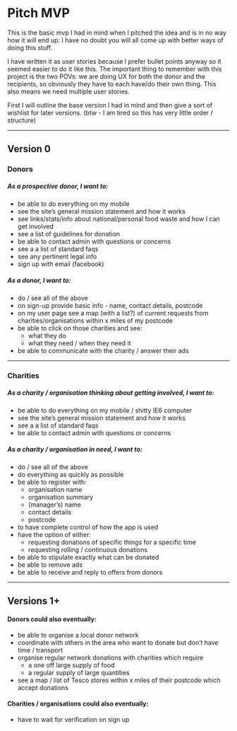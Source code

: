 # Pitch MVP

This is the basic mvp I had in mind when I pitched the idea and is in no way how it will end up: I have no doubt you will all come up with better ways of doing this stuff.

I have written it as user stories because I prefer bullet points anyway so it seemed easier to do it like this.
The important thing to remember with this project is the two POVs: we are doing UX for both the donor and the recipients,
so obviously they have to each have/do their own thing. This also means we need multiple user stories.

First I will outline the base version I had in mind and then give a sort of wishlist for later versions.
(btw - I am tired so this has very little order / structure)

----

## Version 0
### Donors

##### As a prospective donor, I want to:

* be able to do everything on my mobile
* see the site’s general mission statement and how it works
* see links/stats/info about national/personal food waste and how I can get involved
* see a list of guidelines for donation
* be able to contact admin with questions or concerns
* see a a list of standard faqs
* see any pertinent legal info
* sign up with email (facebook)

##### As a donor, I want to:

* do / see all of the above
* on sign-up provide basic info - name, contact details, postcode
* on my user page see a map (with a list?) of current requests from charities/organisations within x miles of my postcode
* be able to click on those charities and see:
	* what they do
	* what they need / when they need it
* be able to communicate with the charity / answer their ads

----

### Charities

##### As a charity / organisation thinking about getting involved, I want to:
* be able to do everything on my mobile / shitty IE6 computer
* see the site’s general mission statement and how it works
* see a a list of standard faqs
* be able to contact admin with questions or concerns

##### As a charity / organisation in need, I want to:
* do / see all of the above
* do everything as quickly as possible
* be able to register with:
	* organisation name
	* organisation summary
	* (manager’s) name
	* contact details
	* postcode
* to have complete control of how the app is used
* have the option of either:
	* requesting donations of specific things for a specific time
	* requesting rolling / continuous donations
* be able to stipulate exactly what can be donated
* be able to remove ads
* be able to receive and reply to offers from donors

-----

## Versions 1+

#### Donors could also eventually:
* be able to organise a local donor network
* coordinate with others in the area who want to donate but don’t have time / transport
* organise regular network donations with charities which require
	* a one off large supply of food
	* a regular supply of large quantities
* see a map / list of Tesco stores within x miles of their postcode which accept donations

#### Charities / organisations could also eventually:
* have to wait for verification on sign up